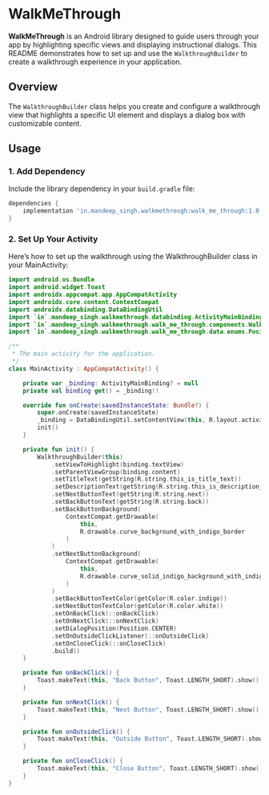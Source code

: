 # WalkMeThrough

**WalkMeThrough** is an Android library designed to guide users through your app by highlighting specific views and displaying instructional dialogs. This README demonstrates how to set up and use the `WalkthroughBuilder` to create a walkthrough experience in your application.

## Overview

The `WalkthroughBuilder` class helps you create and configure a walkthrough view that highlights a specific UI element and displays a dialog box with customizable content.

## Usage

### 1. Add Dependency

Include the library dependency in your `build.gradle` file:

```gradle
dependencies {
    implementation 'in.mandeep_singh.walkmethrough:walk_me_through:1.0.0'
}
```

### 2. Set Up Your Activity

Here’s how to set up the walkthrough using the WalkthroughBuilder class in your MainActivity:

```kotlin
import android.os.Bundle
import android.widget.Toast
import androidx.appcompat.app.AppCompatActivity
import androidx.core.content.ContextCompat
import androidx.databinding.DataBindingUtil
import `in`.mandeep_singh.walkmethrough.databinding.ActivityMainBinding
import `in`.mandeep_singh.walkmethrough.walk_me_through.components.WalkthroughBuilder
import `in`.mandeep_singh.walkmethrough.walk_me_through.data.enums.Position

/**
 * The main activity for the application.
 */
class MainActivity : AppCompatActivity() {

    private var _binding: ActivityMainBinding? = null
    private val binding get() = _binding!!

    override fun onCreate(savedInstanceState: Bundle?) {
        super.onCreate(savedInstanceState)
        _binding = DataBindingUtil.setContentView(this, R.layout.activity_main)
        init()
    }

    private fun init() {
        WalkthroughBuilder(this)
            .setViewToHighlight(binding.textView)
            .setParentViewGroup(binding.content)
            .setTitleText(getString(R.string.this_is_title_text))
            .setDescriptionText(getString(R.string.this_is_description_text))
            .setNextButtonText(getString(R.string.next))
            .setBackButtonText(getString(R.string.back))
            .setBackButtonBackground(
                ContextCompat.getDrawable(
                    this,
                    R.drawable.curve_background_with_indigo_border
                )
            )
            .setNextButtonBackground(
                ContextCompat.getDrawable(
                    this,
                    R.drawable.curve_solid_indigo_background_with_indigo_border
                )
            )
            .setBackButtonTextColor(getColor(R.color.indigo))
            .setNextButtonTextColor(getColor(R.color.white))
            .setOnBackClick(::onBackClick)
            .setOnNextClick(::onNextClick)
            .setDialogPosition(Position.CENTER)
            .setOnOutsideClickListener(::onOutsideClick)
            .setOnCloseClick(::onCloseClick)
            .build()
    }

    private fun onBackClick() {
        Toast.makeText(this, "Back Button", Toast.LENGTH_SHORT).show()
    }

    private fun onNextClick() {
        Toast.makeText(this, "Next Button", Toast.LENGTH_SHORT).show()
    }

    private fun onOutsideClick() {
        Toast.makeText(this, "Outside Button", Toast.LENGTH_SHORT).show()
    }

    private fun onCloseClick() {
        Toast.makeText(this, "Close Button", Toast.LENGTH_SHORT).show()
    }
}

```
